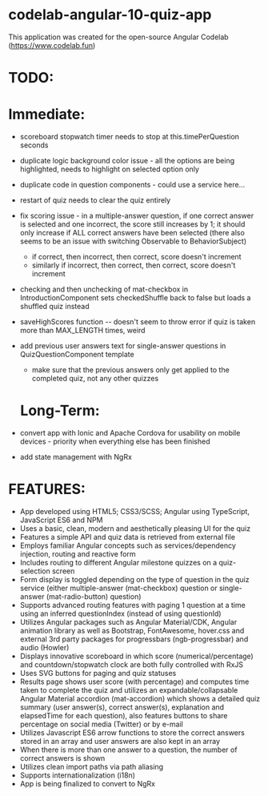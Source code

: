 # codelab-angular-10-quiz-app
This application was created for the open-source Angular Codelab (https://www.codelab.fun)

# TODO:

  # Immediate:
- scoreboard stopwatch timer needs to stop at this.timePerQuestion seconds
- duplicate logic background color issue - all the options are being highlighted, needs to highlight on selected option only
- duplicate code in question components - could use a service here...
- restart of quiz needs to clear the quiz entirely
- fix scoring issue - in a multiple-answer question, if one correct answer is selected and one incorrect, the score still increases by 1; it should only increase if ALL correct answers have been selected (there also seems to be an issue with switching Observable to BehaviorSubject)
   - if correct, then incorrect, then correct, score doesn't increment
   - similarly if incorrect, then correct, then correct, score doesn't increment
- checking and then unchecking of mat-checkbox in IntroductionComponent sets checkedShuffle back to false but loads a shuffled quiz instead
- saveHighScores function -- doesn't seem to throw error if quiz is taken more than MAX_LENGTH times, weird
- add previous user answers text for single-answer questions in QuizQuestionComponent template
  - make sure that the previous answers only get applied to the completed quiz, not any other quizzes
  
  # Long-Term:  
- convert app with Ionic and Apache Cordova for usability on mobile devices - priority when everything else has been finished
- add state management with NgRx

# FEATURES:
- App developed using HTML5; CSS3/SCSS; Angular using TypeScript, JavaScript ES6 and NPM
- Uses a basic, clean, modern and aesthetically pleasing UI for the quiz
- Features a simple API and quiz data is retrieved from external file
- Employs familiar Angular concepts such as services/dependency injection, routing and reactive form
- Includes routing to different Angular milestone quizzes on a quiz-selection screen
- Form display is toggled depending on the type of question in the quiz service (either multiple-answer (mat-checkbox) question or single-answer (mat-radio-button) question)
- Supports advanced routing features with paging 1 question at a time using an inferred questionIndex (instead of using questionId)
- Utilizes Angular packages such as Angular Material/CDK, Angular animation library as well as Bootstrap, FontAwesome, hover.css and external 3rd party packages for progressbars (ngb-progressbar) and audio (Howler)
- Displays innovative scoreboard in which score (numerical/percentage) and countdown/stopwatch clock are both fully controlled with RxJS
- Uses SVG buttons for paging and quiz statuses
- Results page shows user score (with percentage) and computes time taken to complete the quiz and utilizes an expandable/collapsable Angular Material accordion (mat-accordion) which shows a detailed quiz summary (user answer(s), correct answer(s), explanation and elapsedTime for each question), also features buttons to share percentage on social media (Twitter) or by e-mail
- Utilizes Javascript ES6 arrow functions to store the correct answers stored in an array and user answers are also kept in an array
- When there is more than one answer to a question, the number of correct answers is shown
- Utilizes clean import paths via path aliasing
- Supports internationalization (i18n)
- App is being finalized to convert to NgRx
